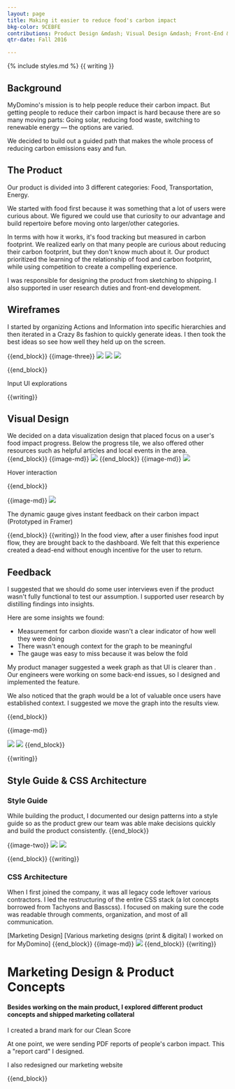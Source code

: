 ```yaml
---
layout: page
title: Making it easier to reduce food's carbon impact
bkg-color: 9CEBFE
contributions: Product Design &mdash; Visual Design &mdash; Front-End &mdash; User Research
qtr-date: Fall 2016

---
```

{% include styles.md %}
{{ writing }}
## Background

MyDomino's mission is to help people reduce their carbon impact. But getting people to reduce their carbon impact is hard because there are so many moving parts: Going solar, reducing food waste, switching to renewable energy — the options are varied.

We decided to build out a guided path that makes the whole process of reducing carbon emissions easy and fun.

## The Product

Our product is divided into 3 different categories: Food, Transportation, Energy.

We started with food first because it was something that a lot of users were curious about. We figured we could use that curiosity to our advantage and build repertoire before moving onto larger/other categories.

In terms with how it works, it's food tracking but measured in carbon footprint. We realized early on that many people are curious about reducing their carbon footprint, but they don't know much about it. Our product prioritized the learning of the relationship of food and carbon footprint, while using competition to create a compelling experience.

I was responsible for designing the product from sketching to shipping. I also supported in user research duties and front-end development.

## Wireframes

I started by organizing Actions and Information into specific hierarchies and then iterated in a Crazy 8s fashion to quickly generate ideas.
I then took the best ideas so see how well they held up on the screen.

{{end_block}}
{{image-three}}
<img class="w-100 w-33-ns" src="assets/food-challenge/wireframes-1.png">
<img class="w-100 w-33-ns" src="assets/food-challenge/wireframes-2.png">
<img class="w-100 w-33-ns" src="assets/food-challenge/wireframes-3.png">



{{end_block}}
<p class="db center tc mono gray f6 mt0  mb5"> Input UI explorations</p>
{{writing}}

## Visual Design
We decided on a data visualization design that placed focus on a user's food impact progress. Below the progress tile, we also offered other resources such as helpful articles and local events in the area.
{{end_block}}
{{image-md}}
<img class="w-100" src="/assets/food-challenge/myhome-v1.png">
{{end_block}}
{{image-md}}
<img class="w-100" src="assets/food-challenge/hover.gif">
<p class="center tc mono gray f6 mt0 mb5"> Hover interaction</p>
{{end_block}}

{{image-md}}
<img class="w-100" src="/assets/food-challenge/foodModal@1.5x.gif">
<p class="center tc mono gray f6 mt0 mb5">The dynamic gauge gives instant feedback on their carbon impact (Prototyped in Framer)</p>
{{end_block}}
{{writing}}
In the food view, after a user finishes food input flow, they are brought back to the dashboard. We felt that this experience created a dead-end without enough incentive for the user to return.

## Feedback

I suggested that we should do some user interviews even if the product wasn't fully functional to test our assumption. I supported user research by distilling findings into insights.

Here are some insights we found:
- Measurement for carbon dioxide wasn't a clear indicator of how well they were doing
- There wasn't enough context for the graph to be meaningful
- The gauge was easy to miss because it was below the fold

My product manager suggested a week graph as that UI is clearer than  . Our engineers were working on some back-end issues, so I designed and implemented the feature.

We also noticed that the graph would be a lot of valuable once users have established context. I suggested we move the graph into the results view.

{{end_block}}

{{image-md}}

<img class="w-100" src="https://canvas-files-prod.s3.amazonaws.com/uploads/765259d3-f505-4557-9b53-d95472ea333a/My-Home%20%207a%20.png">

<img class="w-100" src="https://canvas-files-prod.s3.amazonaws.com/uploads/3f945c0b-b83c-4676-ae3e-5b189c6dfc5d/desktop 1f--flip.png">
{{end_block}}

{{writing}}
## Style Guide & CSS Architecture

### Style Guide
While building the product, I documented our design patterns into a style guide so as the product grew our team was able make decisions quickly and build the product consistently.
{{end_block}}


{{image-two}}
<img class="w-40-l ma2 self-start" src="assets/food-challenge/sg-pg1.png">
<img class="w-40-l ma2 self-start" src="assets/food-challenge/sg-pg2.png">

{{end_block}}
{{writing}}
### CSS Architecture
When I first joined the company, it was all legacy code leftover various contractors. I led the restructuring of the entire CSS stack (a lot concepts borrowed from Tachyons and Basscss). I focused on making sure the code was readable through comments, organization, and most of all communication.

[Marketing Design]
[Various marketing designs (print & digital) I worked on for MyDomino]
{{end_block}}
{{image-md}}
<img class="w-100" src="https://canvas-files-prod.s3.amazonaws.com/uploads/aa9fbee6-8bf6-4824-ac89-7a27e137d3dd/Screen Shot 2017-04-03 at 7.55.12 PM.png">
{{end_block}}
{{writing}}
# Marketing Design & Product Concepts
#### Besides working on the main product, I explored different product concepts and shipped marketing collateral

I created a brand mark for our Clean Score

At one point, we were sending PDF reports of people's carbon impact. This a "report card" I designed.

I also redesigned our marketing website



{{end_block}}
